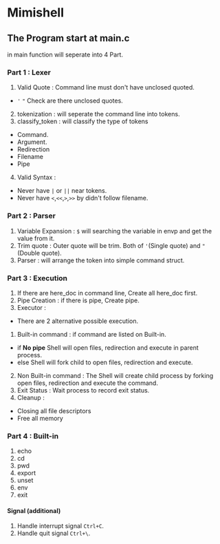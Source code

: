 # Mimishell
## The Program start at main.c
in main function will seperate into 4 Part.
### Part 1 : Lexer
1. Valid Quote : Command line must don't have unclosed quoted.
 - `'` `"` Check are there unclosed quotes. <br>
2. tokenization : will seperate the command line into tokens.
3. classify_token : will classify the type of tokens
 - Command.
 - Argument.
 - Redirection
 - Filename
 - Pipe
4. Valid Syntax :
- Never have `|` or `||` near tokens. <br>
- Never have `<`,`<<`,`>`,`>>` by didn't follow filename. <br>
### Part 2 : Parser
1. Variable Expansion : `$` will searching the variable in envp and get the value from it. <br>
2. Trim quote : Outer quote will be trim. Both of `'`(Single quote) and `"`(Double quote). <br>
3. Parser : will arrange the token into simple command struct.
### Part 3 : Execution
1. If there are here_doc in command line, Create all here_doc first.
2. Pipe Creation : if there is pipe, Create pipe.
3. Executor :
 - There are 2 alternative possible execution.
 1. Built-in command : if command are listed on Built-in.
  - if **No pipe** Shell will open files, redirection and execute in parent process.
  - else Shell will fork child to open files, redirection and execute.
 2. Non Built-in command : The Shell will create child process by forking open files, redirection and execute the command.
4. Exit Status : Wait process to record exit status.
5. Cleanup :
 - Closing all file descriptors
 - Free all memory
### Part 4 : Built-in
1. echo
2. cd
3. pwd
4. export
5. unset
6. env
7. exit
#### Signal (additional)
1. Handle interrupt signal `Ctrl+C`.<br>
2. Handle quit signal `Ctrl+\`.<br>
